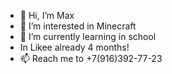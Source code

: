 - 👋 Hi, I’m Max
- 👀 I’m interested in Minecraft
- 🌱 I’m currently learning in school
- In Likee already 4 months!
- 📫 Reach me to +7(916)392-77-23

<!---
ImAMax/ImAMax is a ✨ special ✨ repository because its `README.md` (this file) appears on your GitHub profile.
You can click the Preview link to take a look at your changes.
--->

